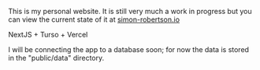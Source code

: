 This is my personal website. It is still very much a work in progress but you can view the
current state of it at [simon-robertson.io](https:/simon-robertson.io)

NextJS + Turso + Vercel

I will be connecting the app to a database soon; for now the data is stored in
the "public/data" directory.
